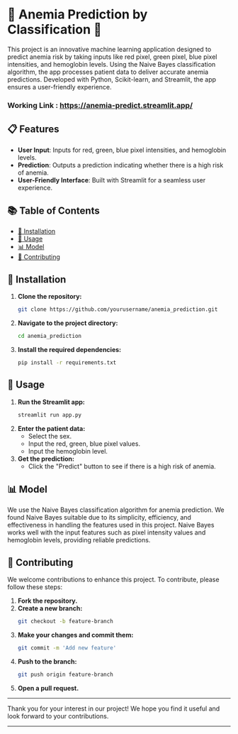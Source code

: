 # 🌟 Anemia Prediction by Classification 🌟

This project is an innovative machine learning application designed to predict anemia risk by taking inputs like red pixel, green pixel, blue pixel intensities, and hemoglobin levels. Using the Naive Bayes classification algorithm, the app processes patient data to deliver accurate anemia predictions. Developed with Python, Scikit-learn, and Streamlit, the app ensures a user-friendly experience.

### Working Link : https://anemia-predict.streamlit.app/
## 📋 Features

- **User Input**: Inputs for red, green, blue pixel intensities, and hemoglobin levels.
- **Prediction**: Outputs a prediction indicating whether there is a high risk of anemia.
- **User-Friendly Interface**: Built with Streamlit for a seamless user experience.

## 📚 Table of Contents

- [🔧 Installation](#installation)
- [🚀 Usage](#usage)
- [📊 Model](#model)
- [🤝 Contributing](#contributing)

## 🔧 Installation

1. **Clone the repository:**
    ```sh
    git clone https://github.com/yourusername/anemia_prediction.git
    ```
2. **Navigate to the project directory:**
    ```sh
    cd anemia_prediction
    ```
3. **Install the required dependencies:**
    ```sh
    pip install -r requirements.txt
    ```

## 🚀 Usage

1. **Run the Streamlit app:**
    ```sh
    streamlit run app.py
    ```
2. **Enter the patient data:**
    - Select the sex.
    - Input the red, green, blue pixel values.
    - Input the hemoglobin level.
3. **Get the prediction:**
    - Click the "Predict" button to see if there is a high risk of anemia.

## 📊 Model

We use the Naive Bayes classification algorithm for anemia prediction. We found Naive Bayes suitable due to its simplicity, efficiency, and effectiveness in handling the features used in this project. Naive Bayes works well with the input features such as pixel intensity values and hemoglobin levels, providing reliable predictions.

## 🤝 Contributing

We welcome contributions to enhance this project. To contribute, please follow these steps:

1. **Fork the repository.**
2. **Create a new branch:**
    ```sh
    git checkout -b feature-branch
    ```
3. **Make your changes and commit them:**
    ```sh
    git commit -m 'Add new feature'
    ```
4. **Push to the branch:**
    ```sh
    git push origin feature-branch
    ```
5. **Open a pull request.**

---

Thank you for your interest in our project! We hope you find it useful and look forward to your contributions.

---
